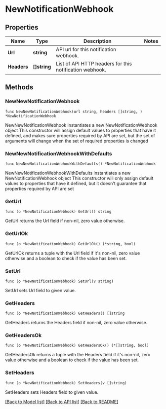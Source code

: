 # NewNotificationWebhook

## Properties

Name | Type | Description | Notes
------------ | ------------- | ------------- | -------------
**Url** | **string** | API url for this notification webhook. | 
**Headers** | **[]string** | List of API HTTP headers for this notification webhook. | 

## Methods

### NewNewNotificationWebhook

`func NewNewNotificationWebhook(url string, headers []string, ) *NewNotificationWebhook`

NewNewNotificationWebhook instantiates a new NewNotificationWebhook object
This constructor will assign default values to properties that have it defined,
and makes sure properties required by API are set, but the set of arguments
will change when the set of required properties is changed

### NewNewNotificationWebhookWithDefaults

`func NewNewNotificationWebhookWithDefaults() *NewNotificationWebhook`

NewNewNotificationWebhookWithDefaults instantiates a new NewNotificationWebhook object
This constructor will only assign default values to properties that have it defined,
but it doesn't guarantee that properties required by API are set

### GetUrl

`func (o *NewNotificationWebhook) GetUrl() string`

GetUrl returns the Url field if non-nil, zero value otherwise.

### GetUrlOk

`func (o *NewNotificationWebhook) GetUrlOk() (*string, bool)`

GetUrlOk returns a tuple with the Url field if it's non-nil, zero value otherwise
and a boolean to check if the value has been set.

### SetUrl

`func (o *NewNotificationWebhook) SetUrl(v string)`

SetUrl sets Url field to given value.


### GetHeaders

`func (o *NewNotificationWebhook) GetHeaders() []string`

GetHeaders returns the Headers field if non-nil, zero value otherwise.

### GetHeadersOk

`func (o *NewNotificationWebhook) GetHeadersOk() (*[]string, bool)`

GetHeadersOk returns a tuple with the Headers field if it's non-nil, zero value otherwise
and a boolean to check if the value has been set.

### SetHeaders

`func (o *NewNotificationWebhook) SetHeaders(v []string)`

SetHeaders sets Headers field to given value.



[[Back to Model list]](../README.md#documentation-for-models) [[Back to API list]](../README.md#documentation-for-api-endpoints) [[Back to README]](../README.md)


